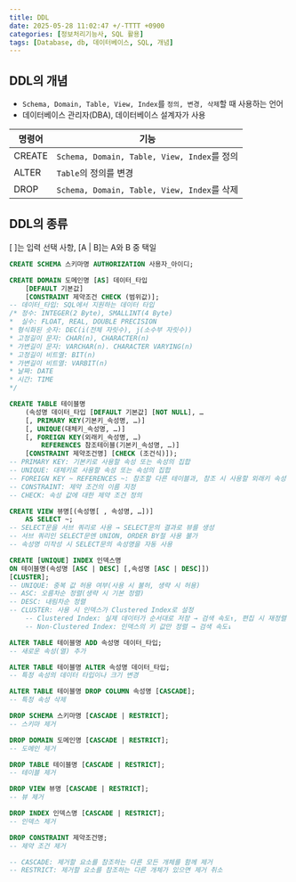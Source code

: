 ```yaml
---
title: DDL
date: 2025-05-28 11:02:47 +/-TTTT +0900
categories: [정보처리기능사, SQL 활용]
tags: [Database, db, 데이터베이스, SQL, 개념]
---
```


## DDL의 개념
* `Schema, Domain, Table, View, Index`를 `정의, 변경, 삭제`할 때 사용하는 언어
* 데이터베이스 관리자(DBA), 데이터베이스 설계자가 사용

|명령어|기능|
|------|---|
|CREATE|`Schema, Domain, Table, View, Index`를 정의|
|ALTER|`Table`의 정의를 변경|
|DROP|`Schema, Domain, Table, View, Index`를 삭제|

## DDL의 종류
[ ]는 입력 선택 사항, [A | B]는 A와 B 중 택일
```sql
CREATE SCHEMA 스키마명 AUTHORIZATION 사용자_아이디;
```
```sql
CREATE DOMAIN 도메인명 [AS] 데이터_타입
    [DEFAULT 기본값]
    [CONSTRAINT 제약조건 CHECK (범위값)];
-- 데이터_타입: SQL에서 지원하는 데이터 타입
/* 정수: INTEGER(2 Byte), SMALLINT(4 Byte)
*  실수: FLOAT, REAL, DOUBLE PRECISION
* 형식화된 숫자: DEC(i(전체 자릿수), j(소수부 자릿수))
* 고정길이 문자: CHAR(n), CHARACTER(n)
* 가변길이 문자: VARCHAR(n). CHARACTER VARYING(n)
* 고정길이 비트열: BIT(n)
* 가변길이 비트열: VARBIT(n)
* 날짜: DATE
* 시간: TIME
*/
```
```sql
CREATE TABLE 테이블명
    (속성명 데이터_타입 [DEFAULT 기본값] [NOT NULL], …
    [, PRIMARY KEY(기본키_속성명, …)]
    [, UNIQUE(대체키_속성명, …)]
    [, FOREIGN KEY(외래키_속성명, …)
        REFERENCES 참조테이블(기본키_속성명, …)]
    [CONSTRAINT 제약조건명] [CHECK (조건식)]);
-- PRIMARY KEY: 기본키로 사용할 속성 또는 속성의 집합
-- UNIQUE: 대체키로 사용할 속성 또는 속성의 집합
-- FOREIGN KEY ~ REFERENCES ~: 참조할 다른 테이블과, 참조 시 사용할 외래키 속성
-- CONSTRAINT: 제약 조건의 이름 지정
-- CHECK: 속성 값에 대한 제약 조건 정의
```
```sql
CREATE VIEW 뷰명[(속성명[ , 속성명, …])]
    AS SELECT ~;
-- SELECT문을 서브 쿼리로 사용 → SELECT문의 결과로 뷰를 생성
-- 서브 쿼리인 SELECT문엔 UNION, ORDER BY절 사용 불가
-- 속성명 미작성 시 SELECT문의 속성명을 자동 사용
```
```sql
CREATE [UNIQUE] INDEX 인덱스명
ON 테이블명(속성명 [ASC | DESC] [,속성명 [ASC | DESC]])
[CLUSTER];
-- UNIQUE: 중복 값 허용 여부(사용 시 불허, 생략 시 허용)
-- ASC: 오름차순 정렬(생략 시 기본 정렬)
-- DESC: 내림차순 정렬
-- CLUSTER: 사용 시 인덱스가 Clustered Index로 설정
    -- Clustered Index: 실제 데이터가 순서대로 저장 → 검색 속도↑, 편집 시 재정렬 필요
    -- Non-Clustered Index: 인덱스의 키 값만 정렬 → 검색 속도↓
```
```sql
ALTER TABLE 테이블명 ADD 속성명 데이터_타입;
-- 새로운 속성(열) 추가

ALTER TABLE 테이블명 ALTER 속성명 데이터_타입;
-- 특정 속성의 데이터 타입이나 크기 변경

ALTER TABLE 테이블명 DROP COLUMN 속성명 [CASCADE];
-- 특정 속성 삭제
```
```sql
DROP SCHEMA 스키마명 [CASCADE | RESTRICT];
-- 스키마 제거

DROP DOMAIN 도메인명 [CASCADE | RESTRICT];
-- 도메인 제거

DROP TABLE 테이블명 [CASCADE | RESTRICT];
-- 테이블 제거

DROP VIEW 뷰명 [CASCADE | RESTRICT];
-- 뷰 제거

DROP INDEX 인덱스명 [CASCADE | RESTRICT];
-- 인덱스 제거

DROP CONSTRAINT 제약조건명;
-- 제약 조건 제거

-- CASCADE: 제거할 요소를 참조하는 다른 모든 개체를 함께 제거
-- RESTRICT: 제거할 요소를 참조하는 다른 개체가 있으면 제거 취소
```